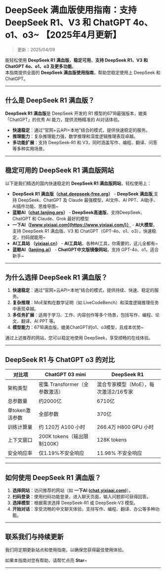 # DeepSeek 满血版使用指南：支持 DeepSeek R1、V3 和 ChatGPT 4o、o1、o3~ 【2025年4月更新】

> 更新：2025/04/09            

能轻松使用 **DeepSeek R1 满血版**，**稳定可用**，**支持 DeepSeek R1、V3 和 ChatGPT 4o、o1、o3 及更多功能**。   
本指南提供全面的 **DeepSeek 满血版使用指南**，帮助您稳定使用上 DeepSeek 和 ChatGPT。

---

## 什么是 DeepSeek R1 满血版？

**DeepSeek R1 满血版**是 DeepSeek 开发的 R1 模型的671B最强版本，媲美「ChatGPT」的优秀 AI 能力，提供流畅精准的 AI对话体验。

- **快速稳定**：通过“官网+云API+本地”结合的模式，提供快速稳定的服务。
- **推理能力**：复杂推理能力强，数学推理和深度逻辑推理表现卓越。
- **多功能扩展**：支持 DeepSeek-R1 和 V3，同时涵盖写作、编程、翻译、问答等多种实用场景。

---

## 稳定可用的 DeepSeek R1 满血版网站

以下是我们精选的国内快速稳定的 **DeepSeek R1 满血版网站**，轻松使用上：

- **DeepSeek R1 满血版（[chat.deepseek-free.org](https://chat.yixiaai.com/)）** - **DeepSeek 满血版**,支持 DeepSeek、ChatGPT 及 Claude 最强模型，AI文件、AI PPT、AI助手、AI插件功能、思维导图~
- **蓝鲸AI（[chat.lanjing.pro](https://chat.lanjing.pro/)）** - **DeepSeek高速版**，支持DeepSeek、ChatGPT 和 Claude、Grok 最好的模型
- **一下AI（[www.yixiaai.com](https://www.yixiaai.com/)）** - **AI大模型**，支持 DeepSeek R1 满血版、V3 和 ChatGPT（GPT-4o、o1、o3），快速稳定，扫码就能用~
- **AI工具站 （[yixiaai.cn](https://yixiaai.cn)）** - **AI工具站**，各种AI工具，你需要的，这儿全都有~
- **蓝鲸AI（[lanjing.ai](https://lanjing.ai/)）** - **ChatGPT中文版镜像网站**，支持 GPT-4o、o1，适合新手~

---

## 为什么选择 DeepSeek R1 满血版？

1. **快速稳定**：通过“官网+云API+本地”结合的模式，提供持续、快速、稳定的服务。
2. **复杂推理**：MoE架构在数学证明（如 LiveCodeBench）和深度逻辑推理任务中表现卓越。
3. **多任务扩展**：适用于学习、工作、内容创作等多个场景，包括写作、编程、论文、翻译、AI PPT 等。
4. **模型能力**：671B满血版，媲美ChatGPT的o1、o3模型，且成本优势~

通过上述推荐的网站，您可以稳定地使用 DeepSeek，享受顺畅的在线体验。

---

## DeepSeek R1 与 ChatGPT o3 的对比

| 对比项              | ChatGPT 03 mini                 | DeepSeek R1           |
|---------------------|-----------------------------|------------------------------------|
| 架构类型            | 密集 Transformer（全参数激活）         | 混合专家模型（MoE），每次激活2/16专家              |
| 总参数量            | 约2000亿                     | 6710亿                            |
| 单token激活参数     | 全部参数                     | 370亿                             |
| 训练计算量          | 约 120万 A100 小时           | 266.4万 H800 GPU 小时             |
| 上下文窗口           | 200K tokens（输出限制100K）    | 128K tokens                       |
| 安全响应率           | 仅1.19%不安全响应             | 11.98% 不安全响应                 |

---

## 如何使用 DeepSeek R1 满血版？

1. **选择网站**：访问推荐的网站（如 **一下AI ([chat.yixiaai.com](https://chat.yixiaai.com))**）。
2. **扫码登录**：使用扫码功能登录，进入聊天页面，输入问题即可获得回答。
3. **选择模型**：根据需求选择 DeepSeek-R1 或 DeepSeek-V3 模型。
4. **开始对话**：享受流畅的中文聊天体验，支持写作、编程、翻译、办公等多种功能。

---

## 联系我们与持续更新

我们将定期更新站点和使用指南，以确保您获得最佳使用体验。

如果本指南对您有帮助，请帮忙点亮 **Star**~

---
